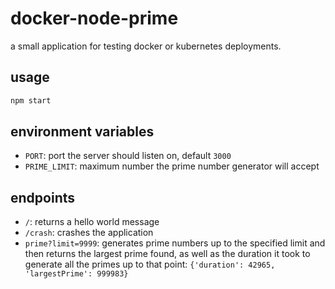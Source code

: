# docker-node-prime

a small application for testing docker or kubernetes deployments.

## usage

```bash
npm start
```

## environment variables

- `PORT`: port the server should listen on, default `3000`
- `PRIME_LIMIT`: maximum number the prime number generator will accept

## endpoints

- `/`: returns a hello world message
- `/crash`: crashes the application
- `prime?limit=9999`: generates prime numbers up to the specified limit and then returns the largest prime found, as well as the duration it took to generate all the primes up to that point: `{'duration': 42965, 'largestPrime': 999983}`